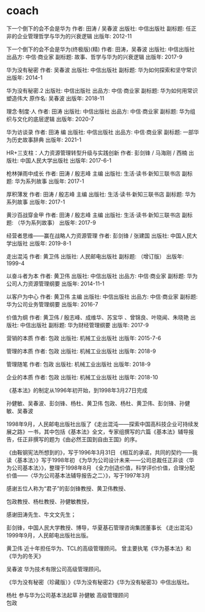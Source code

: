 # coach

下一个倒下的会不会是华为
作者: 田涛 / 吴春波
出版社: 中信出版社
副标题: 任正非的企业管理哲学与华为的兴衰逻辑
出版年: 2012-11

下一个倒下的会不会是华为(终极版)(精)
作者: 田涛，吴春波
出版社: 中信出版社
出品方: 中信·商业家
副标题: 故事、哲学与华为的兴衰逻辑
出版年: 2017-9


华为没有秘密
作者: 吴春波
出版社: 中信出版社
副标题: 华为如何探索和坚守常识
出版年: 2014-1


华为没有秘密.2
出版社: 中信出版社
出品方: 中信·商业家
副标题: 华为如何用常识塑造伟大
原作名: 吴春波
出版年: 2018-11



理念·制度·人
作者: 田涛
出版社: 中信出版社
出品方: 中信·商业家
副标题: 华为组织与文化的底层逻辑
出版年: 2020-7



华为访谈录
作者: 田涛 编
出版社: 中信出版社
出品方: 中信·商业家
副标题: 一部华为历史故事辞典
出版年: 2021-1




HR+三支柱：人力资源管理转型升级与实践创新
作者: 彭剑锋 / 马海刚 / 西楠
出版社: 中国人民大学出版社
出版年: 2017-6-1




枪林弹雨中成长
作者: 田涛 / 殷志峰 主编
出版社: 生活·读书·新知三联书店
副标题: 华为系列故事
出版年: 2017-1


厚积薄发
作者: 田涛 / 殷志峰 主编
出版社: 生活·读书·新知三联书店
副标题: 华为系列故事
出版年: 2017-1


黄沙百战穿金甲
作者: 田涛 / 殷志峰 主编
出版社: 生活·读书·新知三联书店
副标题: （华为系列故事）
出版年: 2017-9



经营者思维——赢在战略人力资源管理
作者: 彭剑锋 / 张建国
出版社: 中国人民大学出版社
出版年: 2019-8-1



走出混沌
作者: 黄卫伟
出版社: 人民邮电出版社
副标题: （增订版）
出版年: 1999-4


以奋斗者为本
作者: 黄卫伟
出版社: 中信出版社
出品方: 中信·商业家
副标题: 华为公司人力资源管理纲要
出版年: 2014-11-1


以客户为中心
作者: 黄卫伟 主编
出版社: 中信出版社
出品方: 中信·商业家
副标题: 华为公司业务管理纲要
出版年: 2016-7


价值为纲
作者: 黄卫伟 / 殷志峰、成维华、苏宝华 、曾锦良、叶晓闻、朱晓艳
出版社: 中信出版社
副标题: 华为财经管理纲要
出版年: 2017-9


营销的本质
作者: 包政
出版社: 机械工业出版社
出版年: 2015-7-6




管理的本质
作者: 包政
出版社: 机械工业出版社
出版年: 2018-9

管理随笔
作者: 包政
出版社: 机械工业出版社
出版年: 2018-9


企业的本质
作者: 包政
出版社: 机械工业出版社
出版年: 2018-10



《基本法》的制定从1996年初开始，到1998年3月27日完成

孙健敏、吴春波、彭剑锋、杨杜、黄卫伟
包政、杨杜、黄卫伟、彭剑锋、孙健敏、吴春波



1998年9月，人民邮电出版社出版了《走出混沌——探索中国高科技企业可持续发展之路》一书，其中包括《基本法》全文，专家组撰写的六篇《基本法》辅导报告，任正非撰写的题为《由必然王国到自由王国》的序。


《由鞍钢宪法所想到的》，写于1996年3月31日
《相互的承诺，共同的契约——我读〈基本法〉》写于1998年初
《为华为公司设计未来——公司总裁任正非谈〈华为公司基本法〉》，整理于1998年8月
《全力创造价值，科学评价价值，合理分配价值——〈华为公司基本法辅导报告之二〉》，写于1997年3月


感谢五位人称为“君子”的彭剑锋教授、黄卫伟教授、

包政教授、杨杜教授、孙健敏教授，

感谢田涛先生、牛文文先生；



彭剑锋，中国人民大学教授、博导，华夏基石管理咨询集团董事长
《走出混沌》1999年9月，人民邮电出版社出版。

黄卫伟 近十年担任华为、TCL的高级管理顾问。 曾主要执笔《华为基本法》和《华为的冬天》

吴春波  华为技术有限公司高级管理顾问。

《华为没有秘密（珍藏版）》《华为没有秘密2》《华为没有秘密3》中信出版社。



杨杜   参与华为公司基本法起草
孙健敏    高级管理顾问  
包政


